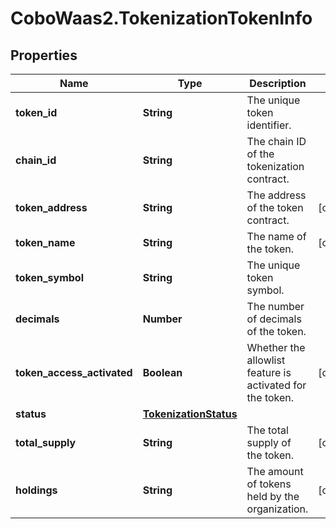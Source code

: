 # CoboWaas2.TokenizationTokenInfo

## Properties

Name | Type | Description | Notes
------------ | ------------- | ------------- | -------------
**token_id** | **String** | The unique token identifier. | 
**chain_id** | **String** | The chain ID of the tokenization contract. | 
**token_address** | **String** | The address of the token contract. | [optional] 
**token_name** | **String** | The name of the token. | [optional] 
**token_symbol** | **String** | The unique token symbol. | 
**decimals** | **Number** | The number of decimals of the token. | 
**token_access_activated** | **Boolean** | Whether the allowlist feature is activated for the token. | [optional] 
**status** | [**TokenizationStatus**](TokenizationStatus.md) |  | 
**total_supply** | **String** | The total supply of the token. | [optional] 
**holdings** | **String** | The amount of tokens held by the organization. | [optional] 


